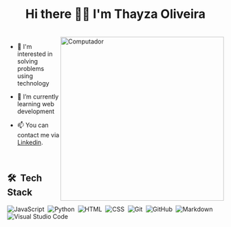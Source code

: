 <h1 align="center"  height="30px" >Hi there 👋🏻 I'm Thayza Oliveira </h1> 

<br>

<img src="https://github-readme-stats.vercel.app/api/top-langs/?username=tthayza&show_icons=true&layout=compact&theme=dark"  width="380px" align="right" alt="Computador">

<p align="left">
  
  - 👀 I'm interested in solving problems using technology

  - 🚀 I’m currently learning web development

  - 📫 You can contact me via [Linkedin](https://www.linkedin.com/in/tthayza-oliveira/).
</p>

<br>


## 🛠 &nbsp;Tech Stack
![JavaScript](https://img.shields.io/badge/-JavaScript-05122A?style=flat&logo=javascript)&nbsp;
![Python](https://img.shields.io/badge/-Python-05122A?style=flat&logo=python)&nbsp;
![HTML](https://img.shields.io/badge/-HTML-05122A?style=flat&logo=HTML5)&nbsp;
![CSS](https://img.shields.io/badge/-CSS-05122A?style=flat&logo=CSS3&logoColor=1572B6)&nbsp;
![Git](https://img.shields.io/badge/-Git-05122A?style=flat&logo=git)&nbsp;
![GitHub](https://img.shields.io/badge/-GitHub-05122A?style=flat&logo=github)&nbsp;
![Markdown](https://img.shields.io/badge/-Markdown-05122A?style=flat&logo=markdown)&nbsp;
![Visual Studio Code](https://img.shields.io/badge/-Visual%20Studio%20Code-05122A?style=flat&logo=visual-studio-code&logoColor=007ACC)&nbsp;


<br>




